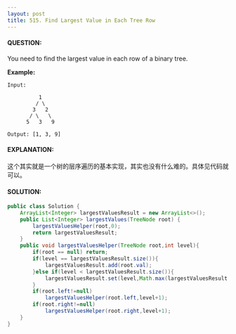 ```yaml
---
layout: post
title: 515. Find Largest Value in Each Tree Row
---
```


#### QUESTION:

You need to find the largest value in each row of a binary tree.

**Example:**

```
Input: 

          1
         / \
        3   2
       / \   \  
      5   3   9 

Output: [1, 3, 9]
```

#### EXPLANATION:

这个其实就是一个树的层序遍历的基本实现，其实也没有什么难的。具体见代码就可以。

#### SOLUTION:

```JAVA
public class Solution {
    ArrayList<Integer> largestValuesResult = new ArrayList<>();
    public List<Integer> largestValues(TreeNode root) {
        largestValuesHelper(root,0);
        return largestValuesResult;
    }
    public void largestValuesHelper(TreeNode root,int level){
        if(root == null) return;
        if(level == largestValuesResult.size()){
            largestValuesResult.add(root.val);
        }else if(level < largestValuesResult.size()){
            largestValuesResult.set(level,Math.max(largestValuesResult.get(level),root.val));
        }
        if(root.left!=null)
            largestValuesHelper(root.left,level+1);
        if(root.right!=null)
            largestValuesHelper(root.right,level+1);
    }
}
```

